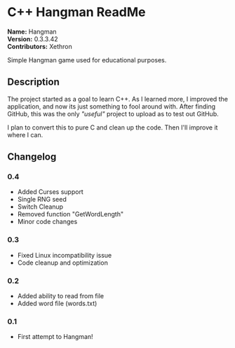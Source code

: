 # C++ Hangman ReadMe #
**Name:** Hangman  
**Version:** 0.3.3.42  
**Contributors:** Xethron  

Simple Hangman game used for educational purposes.

## Description ##
The project started as a goal to learn C++. As I learned more, I improved the application, and now its just something to fool around with.
After finding GitHub, this was the only *"useful"* project to upload as to test out GitHub.

I plan to convert this to pure C and clean up the code. Then I'll improve it where I can.

## Changelog ##

### 0.4 ###
* Added Curses support
* Single RNG seed
* Switch Cleanup
* Removed function "GetWordLength"
* Minor code changes

### 0.3 ###
* Fixed Linux incompatibility issue
* Code cleanup and optimization

### 0.2 ###
* Added ability to read from file
* Added word file (words.txt)

### 0.1 ###
* First attempt to Hangman!